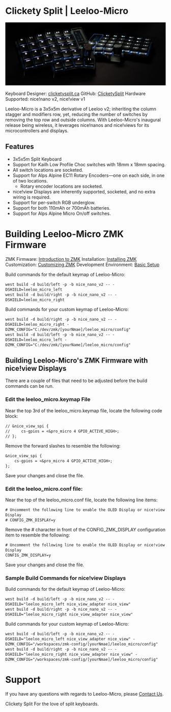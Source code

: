 # Clickety Split | Leeloo-Micro

![Leeloo-Micro](https://github.com/ClicketySplit/build-guides/blob/main/leeloo/images/gallery/Leeloo-v2-ZMK.jpg)

Keyboard Designer: [clicketysplit.ca](https://clicketysplit.ca)
GitHub: [ClicketySplit](https://github.com/ClicketySplit)
Hardware Supported: nice!nano v2, nice!view v1

Leeloo-Micro is a 3x5x5m derivative of Leeloo v2; inheriting the column stagger and modifiers row, yet, reducing the number of switches by removing the top row and outside columns.  With Leeloo-Micro's inaugural release being wireless, it leverages nice!nanos and nice!views for its microcontrollers and displays.

## Features
* 3x5x5m Split Keyboard
* Support for Kailh Low Profile Choc switches with 18mm x 18mm spacing.
* All switch locations are socketed.
* Support for Alps Alpine EC11 Rotary Encoders—one on each side, in one of two locations.
  - Rotary encoder locations are socketed.
* nice!view Displays are inherently supported, socketed, and no extra wiring is required.
* Support for per-switch RGB underglow.
* Support for both 110mAh or 700mAh batteries.
* Support for Alps Alpine Micro On/off switches.

# Building Leeloo-Micro ZMK Firmware
ZMK Firmware: [Introduction to ZMK](https://zmk.dev/docs/)
Installation: [Installing ZMK](https://zmk.dev/docs/user-setup)
Customization: [Customizing ZMK](https://zmk.dev/docs/customization)
Development Environment: [Basic Setup](https://zmk.dev/docs/development/setup)

Build commands for the default keymap of Leeloo-Micro:
```
west build -d build/left -p -b nice_nano_v2 -- -DSHIELD=leeloo_micro_left
west build -d build/right -p -b nice_nano_v2 -- -DSHIELD=leeloo_micro_right
```

Build commands for your custom keymap of Leeloo-Micro:
```
west build -d build/right -p -b nice_nano_v2 -- -DSHIELD=leeloo_micro_right -DZMK_CONFIG="C:/dev/zmk/[yourNmae]/leeloo_micro/config"
west build -d build/left -p -b nice_nano_v2 -- -DSHIELD=leeloo_micro_left -DZMK_CONFIG="C:/dev/zmk/[yourName]/leeloo_micro/config"
```

## Building Leeloo-Micro's ZMK Firmware with nice!view Displays
There are a couple of files that need to be adjusted before the build commands can be run.

### Edit the leeloo_micro.keymap File
Near the top 3rd of the leeloo_micro.keymap file, locate the following code block:

```
// &nice_view_spi {
//     cs-gpios = <&pro_micro 4 GPIO_ACTIVE_HIGH>;
// };
```

Remove the forward slashes to resemble the following:
```
&nice_view_spi {
    cs-gpios = <&pro_micro 4 GPIO_ACTIVE_HIGH>;
};
```

Save your changes and close the file.

### Edit the leeloo_micro.conf file:
Near the top of the leeloo_micro.conf file, locate the following line items:

```
# Uncomment the following line to enable the OLED Display or nice!view Display
# CONFIG_ZMK_DISPLAY=y
```

Remove the # character in front of the CONFIG_ZMK_DISPLAY configuration item to resemble the following:
```
# Uncomment the following line to enable the OLED Display or nice!view Display
CONFIG_ZMK_DISPLAY=y
```

Save your changes and close the file.

### Sample Build Commands for nice!view Displays
Build commands for the default keymap of Leeloo-Micro:
```
west build -d build/left -p -b nice_nano_v2 -- -DSHIELD="leeloo_micro_left nice_view_adapter nice_view"
west build -d build/right -p -b nice_nano_v2 -- -DSHIELD="leeloo_micro_right nice_view_adapter nice_view"
```

Build commands for your custom keymap of Leeloo-Micro:
```
west build -d build/left -p -b nice_nano_v2 -- -DSHIELD="leeloo_micro_left nice_view_adapter nice_view" -DZMK_CONFIG="/workspaces/zmk-config/[yourNmae]/leeloo_micro/config"
west build -d build/right -p -b nice_nano_v2 -- -DSHIELD="leeloo_micro_right nice_view_adapter nice_view" -DZMK_CONFIG="/workspaces/zmk-config/[yourNmae]/leeloo_micro/config"
```

# Support
If you have any questions with regards to Leeloo-Micro, please [Contact Us](https://clicketysplit.ca/pages/contact-us).

Clickety Split
For the love of split keyboards.
